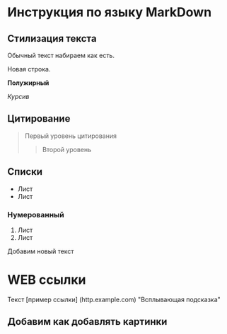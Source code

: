 # Инструкция по языку MarkDown

## Стилизация текста

Обычный текст набираем как есть. 

Новая строка.

**Полужирный**

*Курсив*

## Цитирование
> Первый уровень цитирования 
>> Второй уровень

## Списки 

* Лист
* Лист

### Нумерованный 

1. Лист
2. Лист

Добавим новый текст

# WEB ссылки
Текст [пример ссылки] (http.example.com) "Всплывающая подсказка"

## Добавим как добавлять картинки
